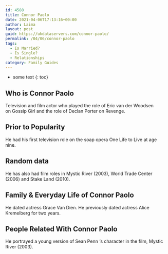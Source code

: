 ```yaml
---
id: 4588
title: Connor Paolo
date: 2021-04-06T17:13:16+00:00
author: Laima
layout: post
guid: https://ukdataservers.com/connor-paolo/
permalink: /04/06/connor-paolo
tags:
  - Is Married?
  - Is Single?
  - Relationships
category: Family Guides
---
```


* some text
{: toc}


## Who is Connor Paolo
                  
                  
                  
Television and film actor who played the role of Eric van der Woodsen on Gossip Girl and the role of Declan Porter on Revenge.
                  
              
            
              
            
                
                
                
## Prior to Popularity
                  
                  
                  
He had his first television role on the soap opera One Life to Live at age nine.
                  
              
            
              
            
                
                
                
## Random data
                  
                  
                  
He has also had film roles in Mystic River (2003), World Trade Center (2006) and Stake Land (2010).
                  
              
            
              
            
                
                
                
## Family & Everyday Life of Connor Paolo
                  
                  
                  
He dated actress Grace Van Dien. He previously dated actress Alice Kremelberg for two years.
                  
              
            
              
            
                
                
                
## People Related With Connor Paolo
                  
                  
                  
He portrayed a young version of Sean Penn &#8216;s character in the film, Mystic River (2003).
                  
              
            
              
            
                
              
            
              
              
            
            
              
            
          
          
          